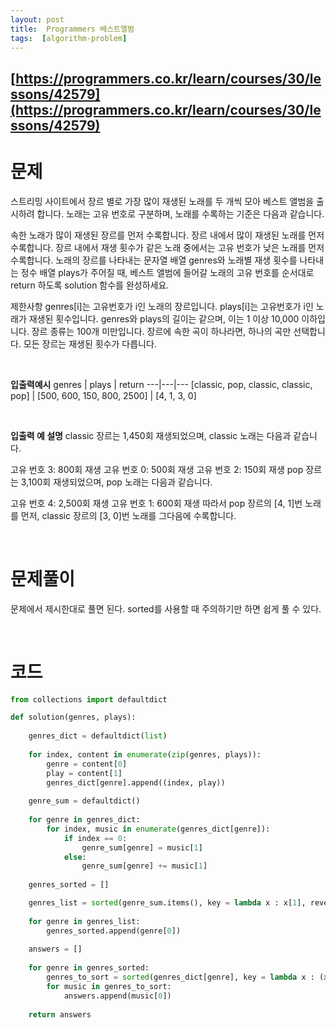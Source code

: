 ```yaml
---
layout: post
title:  Programmers 베스트앨범
tags:  [algorithm-problem]
---
```


## [https://programmers.co.kr/learn/courses/30/lessons/42579](https://programmers.co.kr/learn/courses/30/lessons/42579)

# 문제 
스트리밍 사이트에서 장르 별로 가장 많이 재생된 노래를 두 개씩 모아 베스트 앨범을 출시하려 합니다. 노래는 고유 번호로 구분하며, 노래를 수록하는 기준은 다음과 같습니다.

속한 노래가 많이 재생된 장르를 먼저 수록합니다.
장르 내에서 많이 재생된 노래를 먼저 수록합니다.
장르 내에서 재생 횟수가 같은 노래 중에서는 고유 번호가 낮은 노래를 먼저 수록합니다.
노래의 장르를 나타내는 문자열 배열 genres와 노래별 재생 횟수를 나타내는 정수 배열 plays가 주어질 때, 베스트 앨범에 들어갈 노래의 고유 번호를 순서대로 return 하도록 solution 함수를 완성하세요.

제한사항
genres[i]는 고유번호가 i인 노래의 장르입니다.
plays[i]는 고유번호가 i인 노래가 재생된 횟수입니다.
genres와 plays의 길이는 같으며, 이는 1 이상 10,000 이하입니다.
장르 종류는 100개 미만입니다.
장르에 속한 곡이 하나라면, 하나의 곡만 선택합니다.
모든 장르는 재생된 횟수가 다릅니다.

&nbsp;
&nbsp;
&nbsp;

**입출력예시**
genres | plays | return
---|---|---
[classic, pop, classic, classic, pop] | [500, 600, 150, 800, 2500] | [4, 1, 3, 0]

&nbsp;
&nbsp;
&nbsp;

**입출력 예 설명**
classic 장르는 1,450회 재생되었으며, classic 노래는 다음과 같습니다.

고유 번호 3: 800회 재생
고유 번호 0: 500회 재생
고유 번호 2: 150회 재생
pop 장르는 3,100회 재생되었으며, pop 노래는 다음과 같습니다.

고유 번호 4: 2,500회 재생
고유 번호 1: 600회 재생
따라서 pop 장르의 [4, 1]번 노래를 먼저, classic 장르의 [3, 0]번 노래를 그다음에 수록합니다.

&nbsp;
&nbsp;
&nbsp;

# 문제풀이
문제에서 제시한대로 풀면 된다.  sorted를 사용할 때 주의하기만 하면 쉽게 풀 수 있다.

&nbsp;
&nbsp;
&nbsp;

# 코드
~~~python
from collections import defaultdict

def solution(genres, plays):
    
    genres_dict = defaultdict(list)
    
    for index, content in enumerate(zip(genres, plays)):
        genre = content[0]
        play = content[1]
        genres_dict[genre].append((index, play))
        
    genre_sum = defaultdict()
    
    for genre in genres_dict:
        for index, music in enumerate(genres_dict[genre]):
            if index == 0:
                genre_sum[genre] = music[1]
            else:
                genre_sum[genre] += music[1]
    
    genres_sorted = []

    genres_list = sorted(genre_sum.items(), key = lambda x : x[1], reverse = True)
    
    for genre in genres_list:
        genres_sorted.append(genre[0])
    
    answers = []
    
    for genre in genres_sorted:
        genres_to_sort = sorted(genres_dict[genre], key = lambda x : (x[1]), reverse = True)[:2]
        for music in genres_to_sort:
            answers.append(music[0])
    
    return answers
~~~